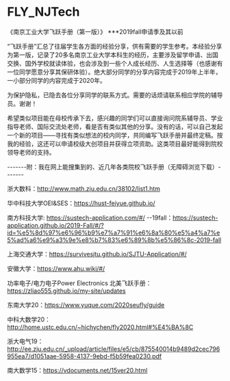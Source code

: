 # FLY_NJTech
《南京工业大学飞跃手册（第一版）》 ***2019fall申请季及其以前

“飞跃手册”汇总了往届学生各方面的经验分享，供有需要的学生参考。本经验分享为第一版，记录了20多名南京工业大学本科生的经历，主要涉及留学申请、出国交换、国外学校就读体验，也会涉及到一些个人成长经历、人生选择等（也感谢有一位同学愿意分享其保研体验）。绝大部分同学的分享内容完成于2019年上半年，一小部分同学的内容完成于2020年。 

为保护隐私，已隐去各位分享同学的联系方式。需要的话烦请联系相应学院的辅导员。谢谢！

希望类似项目能在母校传承下去，感兴趣的同学们可以直接询问院系辅导员、学业指导老师、国际交流处老师，看是否有类似其他的分享。没有的话，可以自己发起一个新的项目——寻找有类似想法的校内同学，共同编写飞跃手册并最终定稿。按我的经验，这还可以申请校级大创项目并获得立项资助。这类项目最好能得到院校领导老师的支持。

-------附：我在网上能搜集到的、近几年各类院校飞跃手册（无障碍浏览下载）-------

浙大数科：http://www.math.zju.edu.cn/38102/list1.htm  

华中科技大学OEI&SES：https://hust-feiyue.github.io/

南方科技大学: https://sustech-application.com/#/
--19fall：https://sustech-application.github.io/2019-Fall/#/?id=%e5%8d%97%e6%96%b9%e7%a7%91%e6%8a%80%e5%a4%a7%e5%ad%a6%e9%a3%9e%e8%b7%83%e6%89%8b%e5%86%8c-2019-fall

上海交通大学：https://survivesjtu.github.io/SJTU-Application/#/

安徽大学：https://www.ahu.wiki/#/

功率电子/电力电子Power Electronics 北美飞跃手册： https://zliao555.github.io/my-site/updates 

东南大学20：https://www.yuque.com/2020seufly/guide 

中科大数学20：http://home.ustc.edu.cn/~hichychen/fly2020.html#%E4%BA%8C

浙大电气19：http://ee.zju.edu.cn/_upload/article/files/e5/cb/875540014b9489d2cec796955ea7/d1051aae-5958-4137-9ebd-f5b59fea0230.pdf

南大数学15：https://vdocuments.net/15ver20.html  

